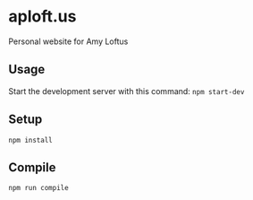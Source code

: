 # aploft.us
Personal website for Amy Loftus

Usage
---
Start the development server with this command:
```npm start-dev```

Setup
---
```npm install```

Compile
---
```npm run compile```